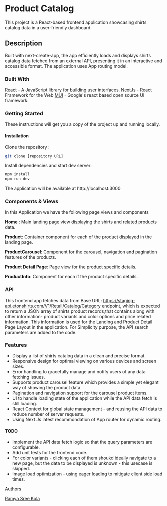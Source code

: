 # Product Catalog
This project is a React-based frontend application showcasing shirts catalog data in a user-friendly dashboard.

## Description
Built with next-create-app, the app efficiently loads and displays shirts catalog data fetched from an external API, presenting it in an interactive and accessible format. The application uses App routing model.


### Built With
[React](https://react.dev/) - A JavaScript library for building user interfaces.
[NextJs](https://nextjs.org/) - React Framework for the Web
[MUI](https://mui.com/) - Google's react based open source UI framework.


### Getting Started
These instructions will get you a copy of the project up and running locally.

#### Installation
Clone the repository :
```bash
git clone [repository URL]
```
Install dependencies and start dev server:

```bash
npm install
npm run dev
```

The application will be available at http://localhost:3000

### Components & Views
In this Application we have the following page views and components

**Home** : Main landing page view displaying the shirts and related products data.

**Product**: Container component for each of the product displayed in the landing page.

**ProductCarousel**: Component for the carousel, navigation and pagination features of the products.

**Product Detail Page**: Page view for the product specific details.

**ProductInfo**: Component for each if the product specific details.

### API
This frontend app fetches data from Base URL: https://staging-api.etonshirts.com/V1/Retail/Catalog/Category endpoint, which is expected to return a JSON array of shirts product records,that contains along with other information- product variants and color options and price related information. This information is used for the Landing and Product Detail Page Layout in the application. For Simplicity purpose, the API search parameters are added to the code.

### Features
* Display a list of shirts catalog data in a clean and precise format.
* Responsive design for optimal viewing on various devices and screen sizes.
* Error handling to gracefully manage and notify users of any data fetching issues.
* Supports product carousel feature which provides a simple yet elegant way of showing the product data.
* Pagination and navigation support for the carousel product items.
* UI to handle loading state of the application while the API data fetch is still loading.
* React Context for global state management - and reusing the API data to reduce number of server requests.
* Using Next Js latest recommondation of App router for dynamic routing.

#### TODO

* Implement the API data fetch logic so that the query parameters are configurable. 
* Add unit tests for the frontend code.
* For color variants - clicking each of them shoukd ideally navigate to a new page, but the data to be displayed is unknown - this usecase is skipped.
* Image load optimization - using eager loading to mitigate client side load times.

Authors

[Ramya Sree Kola](https://ramyasreekola.github.io/Portfolio/)



